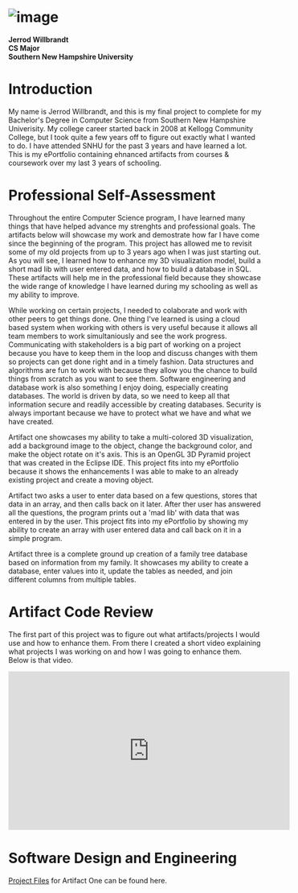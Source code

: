 # ![image](https://static.wixstatic.com/media/160886_720abe838bab496fbfc14b206c8966d4.png)

**Jerrod Willbrandt<br/>
CS Major<br/>
Southern New Hampshire University<br/>**

# **Introduction**
My name is Jerrod Willbrandt, and this is my final project to complete for my Bachelor's Degree in Computer Science from Southern New Hampshire Univerisity.  My college career started back in 2008 at Kellogg Community College, but I took quite a few years off to figure out exactly what I wanted to do.  I have attended SNHU for the past 3 years and have learned a lot.  This is my ePortfolio containing ehnanced artifacts from courses & coursework over my last 3 years of schooling.

# **Professional Self-Assessment**
Throughout the entire Computer Science program, I have learned many things that have helped advance my strenghts and professional goals.  The artifacts below will showcase my work and demostrate how far I have come since the beginning of the program.  This project has allowed me to revisit some of my old projects from up to 3 years ago when I was just starting out.  As you will see, I learned how to enhance my 3D visualization model, build a short mad lib with user entered data, and how to build a database in SQL.  These artifacts will help me in the professional field because they showcase the wide range of knowledge I have learned during my schooling as well as my ability to improve.

While working on certain projects, I needed to colaborate and work with other peers to get things done.  One thing I've learned is using a cloud based system when working with others is very useful because it allows all team members to work simultaniously and see the work progress.  Communicating with stakeholders is a big part of working on a project because you have to keep them in the loop and discuss changes with them so projects can get done right and in a timely fashion.  Data structures and algorithms are fun to work with because they allow you the chance to build things from scratch as you want to see them.  Software engineering and database work is also something I enjoy doing, especially creating databases.  The world is driven by data, so we need to keep all that information secure and readily accessible by creating databases.  Security is always important because we have to protect what we have and what we have created.

Artifact one showcases my ability to take a multi-colored 3D visualization, add a background image to the object, change the background color, and make the object rotate on it's axis.  This is an OpenGL 3D Pyramid project that was created in the Eclipse IDE.  This project fits into my ePortfolio because it shows the enhancements I was able to make to an already existing project and create a moving object.

Artifact two asks a user to enter data based on a few questions, stores that data in an array, and then calls back on it later.  After ther user has answered all the questions, the program prints out a 'mad lib' with data that was entered in by the user.  This project fits into my ePortfolio by showing my ability to create an array with user entered data and call back on it in a simple program.

Artifact three is a complete ground up creation of a family tree database based on information from my family.  It showcases my ability to create a database, enter values into it, update the tables as needed, and join different columns from multiple tables.  

# **Artifact Code Review**
The first part of this project was to figure out what artifacts/projects I would use and how to enhance them.  From there I created a short video explaining what projects I was working on and how I was going to enhance them.  Below is that video. 

<iframe width="560" height="315" src="https://www.youtube.com/embed/gxzFT2m7RUA" frameborder="0" allow="accelerometer; autoplay; encrypted-media; gyroscope; picture-in-picture" allowfullscreen></iframe>

# **Software Design and Engineering**
[Project Files](https://github.com/JerrodTWillSNHU/ePortfolio/tree/master/Pyramid) for Artifact One can be found here.

